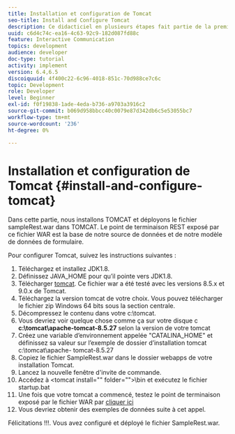```yaml
---
title: Installation et configuration de Tomcat
seo-title: Install and Configure Tomcat
description: Ce didacticiel en plusieurs étapes fait partie de la première partie du processus de création de votre premier document de communication interactive. Dans cette partie, nous allons installer TOMCAT et déployer le fichier sampleRest.war dans TOMCAT.
uuid: c6d4c74c-ea16-4c63-92c9-182d087fd88c
feature: Interactive Communication
topics: development
audience: developer
doc-type: tutorial
activity: implement
version: 6.4,6.5
discoiquuid: 4f400c22-6c96-4018-851c-70d988ce7c6c
topic: Development
role: Developer
level: Beginner
exl-id: f0f19838-1ade-4eda-b736-a9703a3916c2
source-git-commit: b069d958bbcc40c0079e87d342db6c5e53055bc7
workflow-type: tm+mt
source-wordcount: '236'
ht-degree: 0%

---
```


# Installation et configuration de Tomcat {#install-and-configure-tomcat}

Dans cette partie, nous installons TOMCAT et déployons le fichier sampleRest.war dans TOMCAT. Le point de terminaison REST exposé par ce fichier WAR est la base de notre source de données et de notre modèle de données de formulaire.

Pour configurer Tomcat, suivez les instructions suivantes :

1. Téléchargez et installez JDK1.8.
2. Définissez JAVA_HOME pour qu’il pointe vers JDK1.8.
3. Télécharger [tomcat](https://tomcat.apache.org/). Ce fichier war a été testé avec les versions 8.5.x et 9.0.x de Tomcat.
4. Téléchargez la version tomcat de votre choix. Vous pouvez télécharger le fichier zip Windows 64 bits sous la section centrale.
5. Décompressez le contenu dans votre c:\tomcat.
6. Vous devriez voir quelque chose comme ça sur votre disque c **c:\tomcat\apache-tomcat-8.5.27** selon la version de votre tomcat
7. Créez une variable d’environnement appelée &quot;CATALINA_HOME&quot; et définissez sa valeur sur l’exemple de dossier d’installation tomcat c:\tomcat\apache- tomcat-8.5.27
8. Copiez le fichier SampleRest.war dans le dossier webapps de votre installation Tomcat.
9. Lancez la nouvelle fenêtre d&#39;invite de commande.
10. Accédez à &lt;tomcat install=&quot;&quot; folder=&quot;&quot;>\bin et exécutez le fichier startup.bat
11. Une fois que votre tomcat a commencé, testez le point de terminaison exposé par le fichier WAR par [cliquer ici](http://localhost:8080/SampleRest/webapi/getStatement/9586)
12. Vous devriez obtenir des exemples de données suite à cet appel.

Félicitations !!!. Vous avez configuré et déployé le fichier SampleRest.war.

